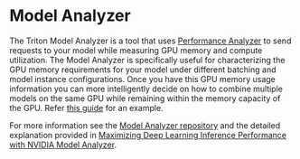 <!--
# Copyright (c) 2020-2023, NVIDIA CORPORATION & AFFILIATES. All rights reserved.
#
# Redistribution and use in source and binary forms, with or without
# modification, are permitted provided that the following conditions
# are met:
#  * Redistributions of source code must retain the above copyright
#    notice, this list of conditions and the following disclaimer.
#  * Redistributions in binary form must reproduce the above copyright
#    notice, this list of conditions and the following disclaimer in the
#    documentation and/or other materials provided with the distribution.
#  * Neither the name of NVIDIA CORPORATION nor the names of its
#    contributors may be used to endorse or promote products derived
#    from this software without specific prior written permission.
#
# THIS SOFTWARE IS PROVIDED BY THE COPYRIGHT HOLDERS ``AS IS'' AND ANY
# EXPRESS OR IMPLIED WARRANTIES, INCLUDING, BUT NOT LIMITED TO, THE
# IMPLIED WARRANTIES OF MERCHANTABILITY AND FITNESS FOR A PARTICULAR
# PURPOSE ARE DISCLAIMED.  IN NO EVENT SHALL THE COPYRIGHT OWNER OR
# CONTRIBUTORS BE LIABLE FOR ANY DIRECT, INDIRECT, INCIDENTAL, SPECIAL,
# EXEMPLARY, OR CONSEQUENTIAL DAMAGES (INCLUDING, BUT NOT LIMITED TO,
# PROCUREMENT OF SUBSTITUTE GOODS OR SERVICES; LOSS OF USE, DATA, OR
# PROFITS; OR BUSINESS INTERRUPTION) HOWEVER CAUSED AND ON ANY THEORY
# OF LIABILITY, WHETHER IN CONTRACT, STRICT LIABILITY, OR TORT
# (INCLUDING NEGLIGENCE OR OTHERWISE) ARISING IN ANY WAY OUT OF THE USE
# OF THIS SOFTWARE, EVEN IF ADVISED OF THE POSSIBILITY OF SUCH DAMAGE.
-->

# Model Analyzer

The Triton Model Analyzer is a tool that uses
[Performance Analyzer](https://github.com/triton-inference-server/client/blob/main/src/c++/perf_analyzer/README.md)
to send requests to your model while measuring GPU memory and compute
utilization. The Model Analyzer is specifically useful for characterizing the
GPU memory requirements for your model under different batching and model
instance configurations. Once you have this GPU memory usage information you can
more intelligently decide on how to combine multiple models on the same GPU
while remaining within the memory capacity of the GPU. Refer 
[this guide](https://github.com/triton-inference-server/tutorials/tree/main/Conceptual_Guide/Part_3-optimizing_triton_configuration)
 for an example.

For more information see the [Model Analyzer
repository](https://github.com/triton-inference-server/model_analyzer)
and the detailed explanation provided in [Maximizing Deep Learning
Inference Performance with NVIDIA Model
Analyzer](https://developer.nvidia.com/blog/maximizing-deep-learning-inference-performance-with-nvidia-model-analyzer).
